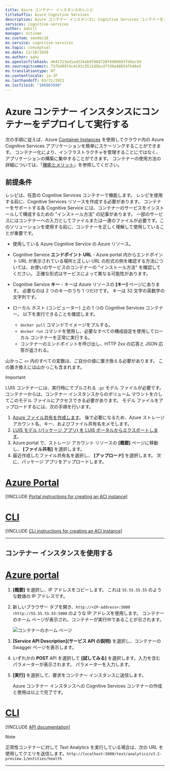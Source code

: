```yaml
---
title: Azure コンテナー インスタンスのレシピ
titleSuffix: Azure Cognitive Services
description: Azure コンテナー インスタンスに Cognitive Services コンテナーをデプロイする方法について説明します
services: cognitive-services
author: aahill
manager: nitinme
ms.custom: seodec18
ms.service: cognitive-services
ms.topic: conceptual
ms.date: 12/18/2020
ms.author: aahi
ms.openlocfilehash: 4641723ed1ad334ab9f960728f4986b03fd0ac99
ms.sourcegitcommit: 73fb48074c4c91c3511d5bcdffd6e40854fb46e5
ms.translationtype: HT
ms.contentlocale: ja-JP
ms.lasthandoff: 03/31/2021
ms.locfileid: "106065890"
---
```

# <a name="deploy-and-run-container-on-azure-container-instance"></a>Azure コンテナー インスタンスにコンテナーをデプロイして実行する

次の手順に従えば、Azure [Container Instances](../../container-instances/index.yml) を使用してクラウド内の Azure Cognitive Services アプリケーションを簡単にスケーリングすることができます。 コンテナー化により、インフラストラクチャを管理することにではなく、アプリケーションの構築に集中することができます。 コンテナーの使用方法の詳細については、「[機能とメリット](../cognitive-services-container-support.md#features-and-benefits)」を参照してください。

## <a name="prerequisites"></a>前提条件

レシピは、任意の Cognitive Services コンテナーで機能します。 レシピを使用する前に、Cognitive Services リソースを作成する必要があります。 コンテナーをサポートする各 Cognitive Service には、コンテナーのサービスをインストールして構成するための "インストール方法" の記事があります。 一部のサービスにはコンテナーへの入力としてファイルまたは一連のファイルが必要です。このソリューションを使用する前に、コンテナーを正しく理解して使用していることが重要です。

* 使用している Azure Cognitive Service の Azure リソース。
* Cognitive Service **エンドポイント URL** - Azure portal 内からエンドポイント URL が表示されている場所と正しい URL の形式の例を確認する方法については、お使いのサービスのコンテナーの "インストール方法" を確認してください。 正確な形式はサービスによって異なる可能性があります。
* Cognitive Service **キー** - キーは Azure リソースの **[キー]** ページにあります。 必要なのは 2 つのキーのうち 1 つだけです。 キーは 32 文字の英数字の文字列です。

* ローカル ホスト (コンピューター) 上の 1 つの Cognitive Services コンテナー。 以下を実行できることを確認します。
  * `docker pull` コマンドでイメージをプルする。
  * `docker run` コマンドを使用し、必要なすべての構成設定を使用してローカル コンテナーを正常に実行する。
  * コンテナーのエンドポイントを呼び出し、HTTP 2xx の応答と JSON 応答が返される。

山かっこ `<>` 内のすべての変数は、ご自分の値に置き換える必要があります。 この置き換えには山かっこも含まれます。

> [!IMPORTANT]
> LUIS コンテナーには、実行時にでプルされる `.gz` モデル ファイルが必要です。 コンテナーからは、コンテナー インスタンスからのボリューム マウントを介してこのモデル ファイルにアクセスできる必要があります。 モデル ファイルをアップロードするには、次の手順を行います。
> 1. [Azure ファイル共有を作成します](../../storage/files/storage-how-to-create-file-share.md)。 後で必要になるため、Azure ストレージ アカウント名、キー、およびファイル共有名をメモします。
> 2. [LUIS モデル (パッケージ アプリ) を LUIS ポータルからエクスポートします](../LUIS/luis-container-howto.md#export-packaged-app-from-luis)。 
> 3. Azure portal で、ストレージ アカウント リソースの **[概要]** ページに移動し、 **[ファイル共有]** を選択します。 
> 4. 最近作成したファイル共有名を選択し、 **[アップロード]** を選択します。 次に、パッケージ アプリをアップロードします。 

# <a name="azure-portal"></a>[Azure Portal](#tab/portal)

[!INCLUDE [Portal instructions for creating an ACI instance](includes/create-container-instances-resource.md)]

# <a name="cli"></a>[CLI](#tab/cli)

[!INCLUDE [CLI instructions for creating an ACI instance](../containers/includes/create-container-instances-resource-from-azure-cli.md)]

---


## <a name="use-the-container-instance"></a>コンテナー インスタンスを使用する

# <a name="azure-portal"></a>[Azure portal](#tab/portal)

1. **[概要]** を選択し、IP アドレスをコピーします。 これは `55.55.55.55` のような数値の IP アドレスです。
1. 新しいブラウザー タブを開き、`http://<IP-address>:5000 (http://55.55.55.55:5000` のような IP アドレスを使用します。 コンテナーのホーム ページが表示され、コンテナーが実行中であることが示されます。

    ![コンテナーのホーム ページ](../../../includes/media/cognitive-services-containers-api-documentation/container-webpage.png)

1. **[Service API Description]\(サービス API の説明\)** を選択し、コンテナーの Swagger ページを表示します。

1. いずれかの **POST** API を選択して **[試してみる]** を選択します。入力を含むパラメーターが表示されます。 パラメーターを入力します。

1. **[実行]** を選択して、要求をコンテナー インスタンスに送信します。

    Azure コンテナー インスタンスへの Cognitive Services コンテナーの作成と使用は以上で完了です。

# <a name="cli"></a>[CLI](#tab/cli)

[!INCLUDE [API documentation](../../../includes/cognitive-services-containers-api-documentation.md)]

> [!NOTE]
> 正常性コンテナーに対して Text Analytics を実行している場合は、次の URL を使用してクエリを送信します。`http://localhost:5000/text/analytics/v3.2-preview.1/entities/health`

---
